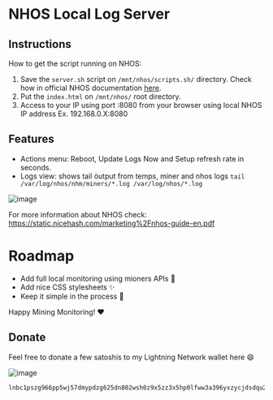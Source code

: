 # NHOS Local Log Server

## Instructions 

How to get the script running on NHOS:

1. Save the `server.sh` script on `/mnt/nhos/scripts.sh/` directory. Check how in official NHOS documentation [here](https://github.com/nicehash/NHOS/blob/master/nhos_boot_scripts.md).
2. Put the `index.html` on `/mnt/nhos/` root directory.
3. Access to your IP using port :8080 from your browser using local NHOS IP address Ex. 192.168.0.X:8080

## Features

- Actions menu: Reboot, Update Logs Now and Setup refresh rate in seconds.
- Logs view: shows tail òutput from temps, miner and nhos logs `tail /var/log/nhos/nhm/miners/*.log /var/log/nhos/*.log`

![image](https://user-images.githubusercontent.com/3067335/107544596-647c4980-6b98-11eb-87f1-49c21a35c829.png)

For more information about NHOS check: https://static.nicehash.com/marketing%2Fnhos-guide-en.pdf

# Roadmap

- Add full local monitoring using mioners APIs :rocket:
- Add nice CSS stylesheets :sparkles:
- Keep it simple in the process :100:

Happy Mining Monitoring! :heart:

## Donate

Feel free to donate a few satoshis to my Lightning Network wallet here :smile:

![image](https://user-images.githubusercontent.com/30659361/107547556-94791c00-6b9b-11eb-9e3d-b0ffc15828aa.png)

```
lnbc1pszg966pp5wj57dmypdzg625dn802wsh0z9x5zz3x5hp0lfww3a396yxzycjdsdqu2askcmr9wssx7e3q2dshgmmndp5scqzpgxqyz5vqsp50epnrke86vmxs6p8hwr779nwc0tv4ranar3t5wj03cr839w2q04q9qy9qsq76fehdkp3s8jgj5gzgyx5fxkvwjz82zpgy3trympmtk7ua8fy8f5x0pkuc23z6vz9qgyt0r07s7kfl58zjrqalklsy6p607yjh7hcngp5t3sja
```
